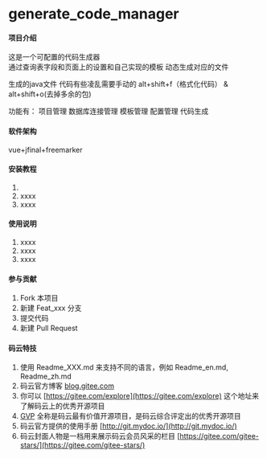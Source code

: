 # generate_code_manager

#### 项目介绍
这是一个可配置的代码生成器   
通过查询表字段和页面上的设置和自己实现的模板  动态生成对应的文件

生成的java文件 代码有些凌乱需要手动的 alt+shift+f（格式化代码） & alt+shift+o(去掉多余的包)

功能有：
项目管理
数据库连接管理
模板管理
配置管理
代码生成


#### 软件架构
vue+jfinal+freemarker


#### 安装教程

1. 
2. xxxx
3. xxxx

#### 使用说明

1. xxxx
2. xxxx
3. xxxx

#### 参与贡献

1. Fork 本项目
2. 新建 Feat_xxx 分支
3. 提交代码
4. 新建 Pull Request


#### 码云特技

1. 使用 Readme\_XXX.md 来支持不同的语言，例如 Readme\_en.md, Readme\_zh.md
2. 码云官方博客 [blog.gitee.com](https://blog.gitee.com)
3. 你可以 [https://gitee.com/explore](https://gitee.com/explore) 这个地址来了解码云上的优秀开源项目
4. [GVP](https://gitee.com/gvp) 全称是码云最有价值开源项目，是码云综合评定出的优秀开源项目
5. 码云官方提供的使用手册 [http://git.mydoc.io/](http://git.mydoc.io/)
6. 码云封面人物是一档用来展示码云会员风采的栏目 [https://gitee.com/gitee-stars/](https://gitee.com/gitee-stars/)